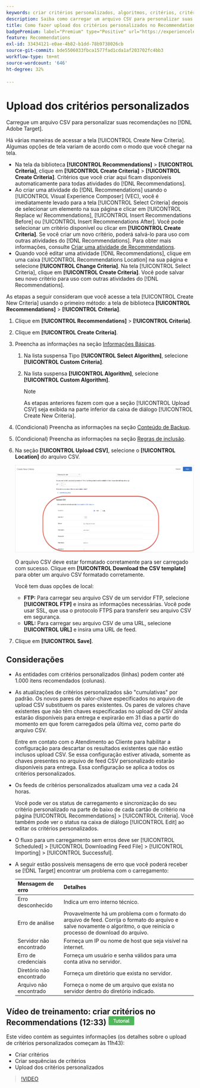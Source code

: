 ```yaml
---
keywords: criar critérios personalizados, algoritmos, critérios, critérios de recomendações, csv, ftp, carregar csv
description: Saiba como carregar um arquivo CSV para personalizar suas recomendações no Adobe [!DNL Target] Recommendations.
title: Como fazer upload dos critérios personalizados no Recommendations?
badgePremium: label="Premium" type="Positive" url="https://experienceleague.adobe.com/docs/target/using/introduction/intro.html?lang=en#premium newtab=true" tooltip="Consulte o que está incluído no Target Premium."
feature: Recommendations
exl-id: 33434121-e0ae-4b82-b1dd-78b9738026cb
source-git-commit: bde5506033fbca1577fad1cda1af203702fc4bb3
workflow-type: tm+mt
source-wordcount: '646'
ht-degree: 32%

---
```


# Upload dos critérios personalizados

Carregue um arquivo CSV para personalizar suas recomendações no [!DNL Adobe Target].

Há várias maneiras de acessar a tela [!UICONTROL Create New Criteria]. Algumas opções de tela variam de acordo com o modo que você chegar na tela.

* Na tela da biblioteca **[!UICONTROL Recommendations]** > **[!UICONTROL Criteria]**, clique em **[!UICONTROL Create Criteria]** > **[!UICONTROL Create Criteria]**. Critérios que você criar aqui ficam disponíveis automaticamente para todas atividades do [!DNL Recommendations].
* Ao criar uma atividade do [!DNL Recommendations] usando o [!UICONTROL Visual Experience Composer] (VEC), você é imediatamente levado para a tela [!UICONTROL Select Criteria] depois de selecionar um elemento na sua página e clicar em [!UICONTROL Replace w/ Recommendations], [!UICONTROL Insert Recommendations Before] ou [!UICONTROL Insert Recommendations After]. Você pode selecionar um critério disponível ou clicar em **[!UICONTROL Create Criteria]**. Se você criar um novo critério, poderá salvá-lo para uso com outras atividades do [!DNL Recommendations]. Para obter mais informações, consulte [Criar uma atividade de Recommendations](/help/main/c-recommendations/t-create-recs-activity/create-recs-activity.md).
* Quando você editar uma atividade [!DNL Recommendations], clique em uma caixa [!UICONTROL Recommendations Location] na sua página e selecione **[!UICONTROL Change Criteria]**. Na tela [!UICONTROL Select Criteria], clique em **[!UICONTROL Create Criteria]**. Você pode salvar seu novo critério para uso com outras atividades do [!DNL Recommendations].

As etapas a seguir consideram que você acesse a tela [!UICONTROL Create New Criteria] usando o primeiro método: a tela de biblioteca **[!UICONTROL Recommendations]** > **[!UICONTROL Criteria]**.

1. Clique em **[!UICONTROL Recommendations]** > **[!UICONTROL Criteria]**.

1. Clique em **[!UICONTROL Create Criteria]**.

1. Preencha as informações na seção [Informações Básicas](/help/main/c-recommendations/c-algorithms/create-new-algorithm.md#info).

   1. Na lista suspensa Tipo **[!UICONTROL Select Algorithm]**, selecione **[!UICONTROL Custom Criteria]**.

   1. Na lista suspensa **[!UICONTROL Algorithm]**, selecione **[!UICONTROL Custom Algorithm]**.

      >[!NOTE]
      >
      >As etapas anteriores fazem com que a seção [!UICONTROL Upload CSV] seja exibida na parte inferior da caixa de diálogo [!UICONTROL Create New Criteria].

1. (Condicional) Preencha as informações na seção [Conteúdo de Backup](/help/main/c-recommendations/c-algorithms/create-new-algorithm.md#content).

1. (Condicional) Preencha as informações na seção [Regras de inclusão](/help/main/c-recommendations/c-algorithms/create-new-algorithm.md#inclusion).

1. Na seção **[!UICONTROL Upload CSV]**, selecione o **[!UICONTROL Location]** do arquivo CSV.

   ![Carregar seção CSV](assets/upload-csv.png)

   O arquivo CSV deve estar formatado corretamente para ser carregado com sucesso. Clique em **[!UICONTROL Download the CSV template]** para obter um arquivo CSV formatado corretamente.

   Você tem duas opções de local:

   * **FTP:** Para carregar seu arquivo CSV de um servidor FTP, selecione **[!UICONTROL FTP]** e insira as informações necessárias. Você pode usar SSL, que usa o protocolo FTPS para transferir seu arquivo CSV em segurança.
   * **URL:** Para carregar seu arquivo CSV de uma URL, selecione **[!UICONTROL URL]** e insira uma URL de feed.

1. Clique em **[!UICONTROL Save]**.

## Considerações

* As entidades com critérios personalizados (linhas) podem conter até 1.000 itens recomendados (colunas).

* As atualizações de critérios personalizados são &quot;cumulativas&quot; por padrão. Os novos pares de valor-chave especificados no arquivo de upload CSV substituem os pares existentes. Os pares de valores chave existentes que não têm chaves especificadas no upload de CSV ainda estarão disponíveis para entrega e expirarão em 31 dias a partir do momento em que forem carregados pela última vez, como parte do arquivo CSV.

  Entre em contato com o Atendimento ao Cliente para habilitar a configuração para descartar os resultados existentes que não estão inclusos upload CSV. Se essa configuração estiver ativada, somente as chaves presentes no arquivo de feed CSV personalizado estarão disponíveis para entrega. Essa configuração se aplica a todos os critérios personalizados.

* Os feeds de critérios personalizados atualizam uma vez a cada 24 horas.

  Você pode ver os status de carregamento e sincronização do seu critério personalizado na parte de baixo de cada cartão de critério na página [!UICONTROL Recommendations] > [!UICONTROL Criteria]. Você também pode ver o status na caixa de diálogo [!UICONTROL Edit] ao editar os critérios personalizados.

* O fluxo para um carregamento sem erros deve ser [!UICONTROL Scheduled] > [!UICONTROL Downloading Feed File] > [!UICONTROL Importing] > [!UICONTROL Successful].

* A seguir estão possíveis mensagens de erro que você poderá receber se [!DNL Target] encontrar um problema com o carregamento:

  | Mensagem de erro | Detalhes |
  |--- |--- |
  | Erro desconhecido | Indica um erro interno técnico. |
  | Erro de análise | Provavelmente há um problema com o formato do arquivo de feed. Corrija o formato do arquivo e salve novamente o algoritmo, o que reinicia o processo de download do arquivo. |
  | Servidor não encontrado | Forneça um IP ou nome de host que seja visível na internet. |
  | Erro de credenciais | Forneça um usuário e senha válidos para uma conta ativa no servidor. |
  | Diretório não encontrado | Forneça um diretório que exista no servidor. |
  | Arquivo não encontrado | Forneça o nome de um arquivo que exista no servidor dentro do diretório indicado. |

## Vídeo de treinamento: criar critérios no Recommendations (12:33) ![Selo do tutorial](/help/main/assets/tutorial.png)

Este vídeo contém as seguintes informações (os detalhes sobre o upload de critérios personalizados começam às 11h43):

* Criar critérios
* Criar sequências de critérios
* Upload dos critérios personalizados

>[!VIDEO](https://video.tv.adobe.com/v/27694?quality=12)
